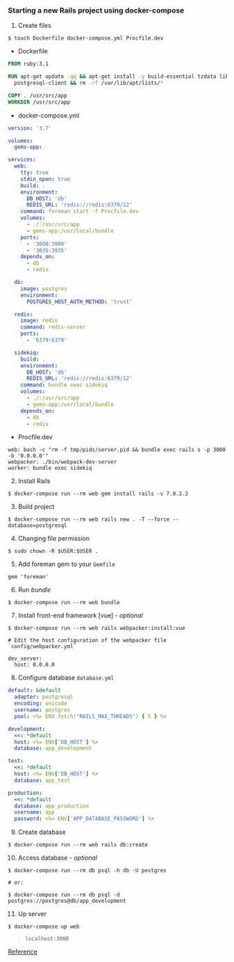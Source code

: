 ### Starting a new Rails project using docker-compose

1. Create files

```
$ touch Dockerfile docker-compose.yml Procfile.dev
```

* Dockerfile

```dockerfile
FROM ruby:3.1

RUN apt-get update -qq && apt-get install -y build-essential tzdata libpq-dev \
  postgresql-client && rm -rf /var/lib/apt/lists/*

COPY . /usr/src/app
WORKDIR /usr/src/app
```

* docker-compose.yml

```yml
version: '3.7'

volumes:
  gems-app:

services:
  web:
    tty: true
    stdin_open: true
    build: .
    environment:
      DB_HOST: 'db'
      REDIS_URL: 'redis://redis:6379/12'
    command: foreman start -f Procfile.dev
    volumes:
      - ./:/usr/src/app
      - gems-app:/usr/local/bundle
    ports:
      - '3000:3000'
      - '3035:3035'
    depends_on:
      - db
      - redis

  db:
    image: postgres
    environment:
      POSTGRES_HOST_AUTH_METHOD: 'trust'

  redis:
    image: redis
    command: redis-server
    ports:
      - '6379:6379'

  sidekiq:
    build: .
    environment:
      DB_HOST: 'db'
      REDIS_URL: 'redis://redis:6379/12'
    command: bundle exec sidekiq
    volumes:
      - ./:/usr/src/app
      - gems-app:/usr/local/bundle
    depends_on:
      - db
      - redis
```

* Procfile.dev

```
web: bash -c "rm -f tmp/pids/server.pid && bundle exec rails s -p 3000 -b '0.0.0.0'"
webpacker: ./bin/webpack-dev-server
worker: bundle exec sidekiq
```

2. Install Rails

```
$ docker-compose run --rm web gem install rails -v 7.0.2.2
```

3. Build project

```
$ docker-compose run --rm web rails new . -T --force --database=postgresql
```

4. Changing file permission

```
$ sudo chown -R $USER:$USER .
```

5. Add foreman gem to your `Gemfile`

```
gem 'foreman'
```

6. Run *bundle*
```
$ docker-compose run --rm web bundle
```

7. Install front-end framework [vue] - *optional*

```
$ docker-compose run --rm web rails webpacker:install:vue

# Edit the host configuration of the webpacker file `config/webpacker.yml`

dev_server:
  host: 0.0.0.0
```

8. Configure database `database.yml`

```yml
default: &default
  adapter: postgresql
  encoding: unicode
  username: postgres
  pool: <%= ENV.fetch("RAILS_MAX_THREADS") { 5 } %>

development:
  <<: *default
  host: <%= ENV['DB_HOST'] %>
  database: app_development

test:
  <<: *default
  host: <%= ENV['DB_HOST'] %>
  database: app_test

production:
  <<: *default
  database: app_production
  username: app
  password: <%= ENV['APP_DATABASE_PASSWORD'] %>
```

9. Create database

```
$ docker-compose run --rm web rails db:create
```

10. Access database - *optional*

```
$ docker-compose run --rm db psql -h db -U postgres

# or:

$ docker-compose run --rm db psql -d postgres://postgres@db/app_development
```

11. Up server

```
$ docker-compose up web
```

> `localhost:3000`


[Reference](https://gist.github.com/erdostom/5dd400cbba17d44b52b2f74b038fcb85)
